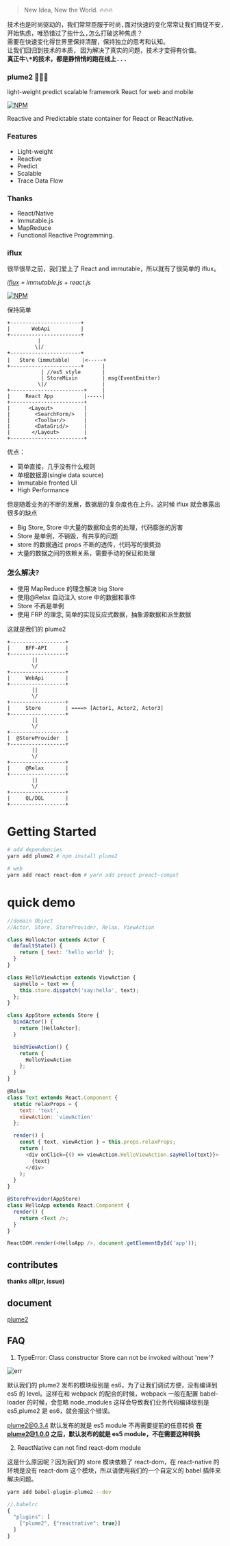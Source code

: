 > New Idea, New the World. 🔥🔥🔥

<pre>
技术也是时尚驱动的，我们常常臣服于时尚,面对快速的变化常常让我们局促不安,
开始焦虑，唯恐错过了些什么,怎么打破这种焦虑？
需要在快速变化得世界里保持清醒，保持独立的思考和认知。
让我们回归到技术的本质, 因为解决了真实的问题，技术才变得有价值。
<strong>真正牛\*的技术，都是静悄悄的跑在线上...</strong>
</pre>

### plume2 🚀🚀🚀

light-weight predict scalable framework React for web and mobile

[![NPM](https://nodei.co/npm/plume2.png?downloads=true&downloadRank=true&stars=true)](https://nodei.co/npm/plume2)

Reactive and Predictable state container for React or ReactNative.

### Features

- Light-weight
- Reactive
- Predict
- Scalable
- Trace Data Flow

### Thanks

- React/Native
- Immutable.js
- MapReduce
- Functional Reactive Programming.

### iflux

很早很早之前，我们爱上了 React and immutable，所以就有了很简单的 iflux。

_[iflux](https://github.com/QianmiOpen/iflux) = immutable.js + react.js_

[![NPM](https://nodei.co/npm/iflux.png?downloads=true&downloadRank=true&stars=true)](https://nodei.co/npm/iflux)

保持简单

```
+-----------------------+
|       WebApi          |
+-----------------------+
          |
         \|/
+-----------------------+
|   Store（immutable）   |<-----+
+-----------------------+      |
           | //es5 style       |
           | StoreMixin        | msg(EventEmitter)
          \|/                  |
+------------------------+     |
|     React App          |-----|
+------------------------+
|      <Layout>          |
|        <SearchForm/>   |
|        <Toolbar/>      |
|        <DataGrid/>     |
|       </Layout>        |
+------------------------+
```

优点：

- 简单直接，几乎没有什么规则
- 单根数据源(single data source)
- Immutable fronted UI
- High Performance

但是随着业务的不断的发展，数据层的复杂度也在上升。这时候 iflux 就会暴露出很多的缺点

- Big Store, Store 中大量的数据和业务的处理，代码膨胀的厉害
- Store 是单例，不销毁，有共享的问题
- store 的数据通过 props 不断的透传，代码写的很费劲
- 大量的数据之间的依赖关系，需要手动的保证和处理

### 怎么解决?

- 使用 MapReduce 的理念解决 big Store
- 使用@Relax 自动注入 store 中的数据和事件
- Store 不再是单例
- 使用 FRP 的理念, 简单的实现反应式数据，抽象源数据和派生数据

这就是我们的 plume2

```text
+------------------+
|     BFF-API      |
+------------------+
        ||
        \/
+------------------+
|     WebApi       |
+------------------+
        ||
        \/
+------------------+
|     Store        | ====> [Actor1, Actor2, Actor3]
+------------------+
        ||
        \/
+------------------+
|  @StoreProvider  |
+------------------+
        ||
        \/
+------------------+
|     @Relax       |
+------------------+
        ||
        \/
+------------------+
|     QL/DQL       |
+------------------+
```

# Getting Started

```sh
# add dependencies
yarn add plume2 # npm install plume2

# web
yarn add react react-dom # yarn add preact preact-compat
```

# quick demo

```js
//domain Object
//Actor, Store, StoreProvider, Relax, ViewAction

class HelloActor extends Actor {
  defaultState() {
    return { text: 'hello world' };
  }
}

class HelloViewAction extends ViewAction {
  sayHello = text => {
    this.store.dispatch('say:hello', text);
  };
}

class AppStore extends Store {
  bindActor() {
    return [HelloActor];
  }

  bindViewAction() {
    return {
      HelloViewAction
    };
  }
}

@Relax
class Text extends React.Component {
  static relaxProps = {
    text: 'text',
    viewAction: 'viewAction'
  };

  render() {
    const { text, viewAction } = this.props.relaxProps;
    return (
      <div onClick={() => viewAction.HelloViewAction.sayHello(text)}>
        {text}
      </div>
    );
  }
}

@StoreProvider(AppStore)
class HelloApp extends React.Component {
  render() {
    return <Text />;
  }
}

ReactDOM.render(<HelloApp />, document.getElementById('app'));
```

## contributes

**thanks all(pr, issue)**

## document

[plume2](https://hufeng.github.io/plume2/)

## FAQ

1.  TypeError: Class constructor Store can not be invoked without 'new'?

![err](https://raw.githubusercontent.com/hufeng/plume2/master/docs/screenshot/err.png)

默认我们的 plume2 发布的模块级别是 es6，为了让我们调试方便，没有编译到 es5 的 level。这样在和 webpack 的配合的时候，webpack 一般在配置 babel-loader 的时候，会忽略 node_modules
这样会导致我们业务代码编译级别是 es5,plume2 是 es6，就会报这个错误。

plume2@0.3.4 默认发布的就是 es5 module 不再需要提前的任意转换
<strong>在 plume2@1.0.0 之后，默认发布的就是 es5 module，不在需要这种转换 </strong>

2.  ReactNative can not find react-dom module

这是什么原因呢？因为我们的 store 模块依赖了 react-dom，在 react-native 的环境是没有 react-dom 这个模块，所以请使用我们的一个自定义的 babel 插件来解决问题。

```sh
yarn add babel-plugin-plume2 --dev
```

```js
//.babelrc
{
  "plugins": [
    ["plume2", {"reactnative": true}]
  ]
}
```

